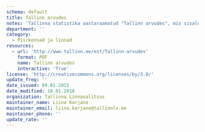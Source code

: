 ```yaml
---
schema: default
title: Tallinn arvudes
notes: 'Tallinna statistika aastaraamatud "Tallinn arvudes", mis sisaldavad andmeid Tallinna rahvastiku, sotsiaalelu, majanduse ja keskkonna kohta'
department: ''
category:
  - Piirkonnad ja linnad
resources:
  - url: 'http://www.tallinn.ee/est/Tallinn-arvudes'
    format: PDF
    name: Tallinn arvudes
    interactive: 'True'
license: 'http://creativecommons.org/licenses/by/3.0/'
update_freq: ''
date_issued: 09.01.2015
date_modified: 10.01.2018
organization: Tallinna Linnavalitsus
maintainer_name: Liina Karjane
maintainer_email: liina.karjane@tallinnlv.ee
maintainer_phone: ''
update_rate: ''
---
```

